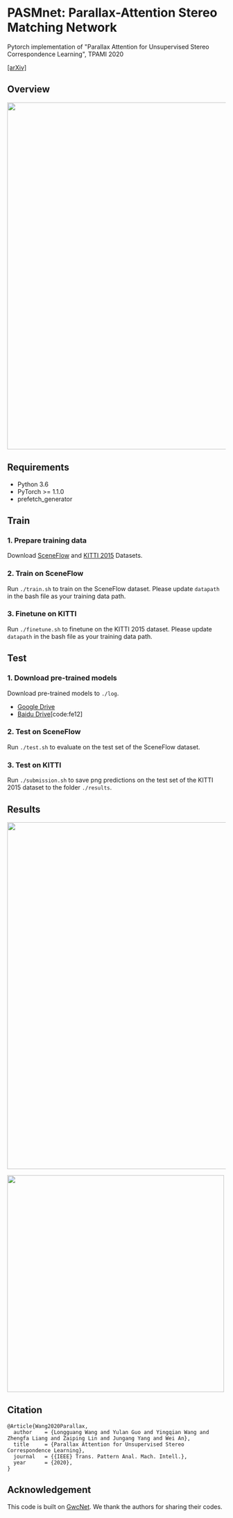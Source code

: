 # PASMnet: Parallax-Attention Stereo Matching Network

Pytorch implementation of "Parallax Attention for Unsupervised Stereo Correspondence Learning", TPAMI 2020

[[arXiv]](http://arxiv.org/abs/2009.08250)

## Overview
<img width="800" src="https://github.com/LongguangWang/PAM/blob/master/Figs/PASMnet.png"/></div>

## Requirements
- Python 3.6
- PyTorch >= 1.1.0
- prefetch_generator

## Train
### 1. Prepare training data
Download [SceneFlow](https://lmb.informatik.uni-freiburg.de/resources/datasets/SceneFlowDatasets.en.html) and [KITTI 2015](http://www.cvlibs.net/datasets/kitti/eval_scene_flow.php?benchmark=stereo) Datasets.

### 2. Train on SceneFlow
Run `./train.sh` to train on the SceneFlow dataset. Please update `datapath` in the bash file as your training data path.

### 3. Finetune on KITTI
Run `./finetune.sh` to finetune on the KITTI 2015 dataset. Please update `datapath` in the bash file as your training data path.

## Test
### 1. Download pre-trained models
Download pre-trained models to `./log`.
- [Google Drive](https://drive.google.com/file/d/1_eXJnK8p-2NF4kxrj3ki6OHwXptO4iYp/view)
- [Baidu Drive](https://pan.baidu.com/s/1Yllm8992_n8i5YfwufyJ-Q)[code:fe12]

### 2. Test on SceneFlow
Run `./test.sh` to evaluate on the test set of the SceneFlow dataset.

### 3. Test on KITTI
Run `./submission.sh` to save png predictions on the test set of the KITTI 2015 dataset to the folder `./results`.

## Results
<img width="800" src="https://github.com/LongguangWang/PAM/blob/master/Figs/Fig_PASMnet.png"/></div>

<img width="500" src="https://github.com/LongguangWang/PAM/blob/master/Figs/Tab_PASMnet.png"/></div>

## Citation
```
@Article{Wang2020Parallax,
  author    = {Longguang Wang and Yulan Guo and Yingqian Wang and Zhengfa Liang and Zaiping Lin and Jungang Yang and Wei An},
  title     = {Parallax Attention for Unsupervised Stereo Correspondence Learning},
  journal   = {{IEEE} Trans. Pattern Anal. Mach. Intell.},
  year      = {2020},
}
```

## Acknowledgement

This code is built on [GwcNet](https://github.com/xy-guo/GwcNet). We thank the authors for sharing their codes.
